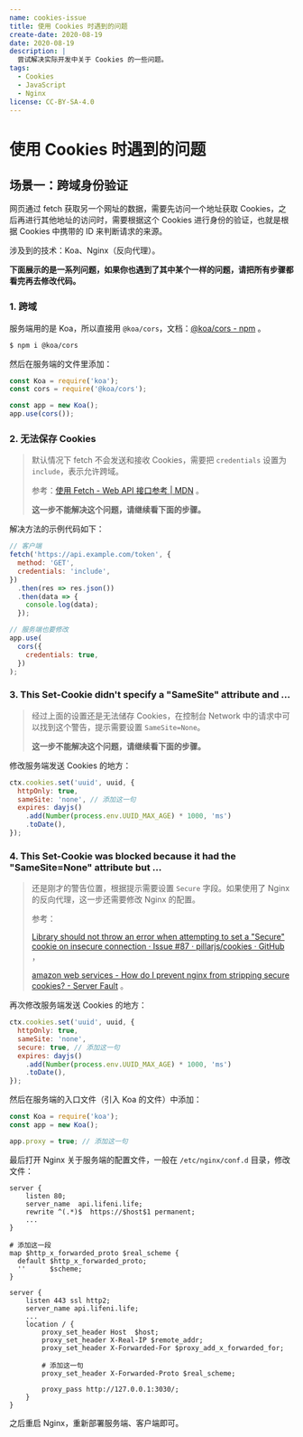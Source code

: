```yaml
---
name: cookies-issue
title: 使用 Cookies 时遇到的问题
create-date: 2020-08-19
date: 2020-08-19
description: |
  尝试解决实际开发中关于 Cookies 的一些问题。
tags:
  - Cookies
  - JavaScript
  - Nginx
license: CC-BY-SA-4.0
---
```


# 使用 Cookies 时遇到的问题

## 场景一：跨域身份验证

网页通过 fetch 获取另一个网址的数据，需要先访问一个地址获取 Cookies，之后再进行其他地址的访问时，需要根据这个 Cookies 进行身份的验证，也就是根据 Cookies 中携带的 ID 来判断请求的来源。

涉及到的技术：Koa、Nginx（反向代理）。

**下面展示的是一系列问题，如果你也遇到了其中某个一样的问题，请把所有步骤都看完再去修改代码。**

### 1. 跨域

服务端用的是 Koa，所以直接用 `@koa/cors`，文档：[@koa/cors - npm](https://www.npmjs.com/package/@koa/cors) 。

```bash
$ npm i @koa/cors
```

然后在服务端的文件里添加：

```js
const Koa = require('koa');
const cors = require('@koa/cors');

const app = new Koa();
app.use(cors());
```

### 2. 无法保存 Cookies

> 默认情况下 fetch 不会发送和接收 Cookies，需要把 `credentials` 设置为 `include`，表示允许跨域。
>
> 参考：[使用 Fetch - Web API 接口参考 | MDN](https://developer.mozilla.org/zh-CN/docs/Web/API/Fetch_API/Using_Fetch) 。
>
> **这一步不能解决这个问题，请继续看下面的步骤。**

解决方法的示例代码如下：

```js
// 客户端
fetch('https://api.example.com/token', {
  method: 'GET',
  credentials: 'include',
})
  .then(res => res.json())
  .then(data => {
    console.log(data);
  });
```

```js
// 服务端也要修改
app.use(
  cors({
    credentials: true,
  })
);
```

### 3. This Set-Cookie didn't specify a "SameSite" attribute and ...

> 经过上面的设置还是无法储存 Cookies，在控制台 Network 中的请求中可以找到这个警告，提示需要设置 `SameSite=None`。
>
> **这一步不能解决这个问题，请继续看下面的步骤。**

修改服务端发送 Cookies 的地方：

```js
ctx.cookies.set('uuid', uuid, {
  httpOnly: true,
  sameSite: 'none', // 添加这一句
  expires: dayjs()
    .add(Number(process.env.UUID_MAX_AGE) * 1000, 'ms')
    .toDate(),
});
```

### 4. This Set-Cookie was blocked because it had the "SameSite=None" attribute but ...

> 还是刚才的警告位置，根据提示需要设置 `Secure` 字段。如果使用了 Nginx 的反向代理，这一步还需要修改 Nginx 的配置。
>
> 参考：
>
> [Library should not throw an error when attempting to set a "Secure" cookie on insecure connection · Issue #87 · pillarjs/cookies · GitHub](https://github.com/pillarjs/cookies/issues/87) ，
>
> [amazon web services - How do I prevent nginx from stripping secure cookies? - Server Fault](https://serverfault.com/questions/797129/how-do-i-prevent-nginx-from-stripping-secure-cookies) 。

再次修改服务端发送 Cookies 的地方：

```js
ctx.cookies.set('uuid', uuid, {
  httpOnly: true,
  sameSite: 'none',
  secure: true, // 添加这一句
  expires: dayjs()
    .add(Number(process.env.UUID_MAX_AGE) * 1000, 'ms')
    .toDate(),
});
```

然后在服务端的入口文件（引入 Koa 的文件）中添加：

```js
const Koa = require('koa');
const app = new Koa();

app.proxy = true; // 添加这一句
```

最后打开 Nginx 关于服务端的配置文件，一般在 `/etc/nginx/conf.d` 目录，修改文件：

```nginx
server {
    listen 80;
    server_name  api.lifeni.life;
    rewrite ^(.*)$  https://$host$1 permanent;
    ...
}

# 添加这一段
map $http_x_forwarded_proto $real_scheme {
  default $http_x_forwarded_proto;
  ''      $scheme;
}

server {
    listen 443 ssl http2;
    server_name api.lifeni.life;
    ...
    location / {
        proxy_set_header Host  $host;
        proxy_set_header X-Real-IP $remote_addr;
        proxy_set_header X-Forwarded-For $proxy_add_x_forwarded_for;

        # 添加这一句
        proxy_set_header X-Forwarded-Proto $real_scheme;

        proxy_pass http://127.0.0.1:3030/;
    }
}
```

之后重启 Nginx，重新部署服务端、客户端即可。
